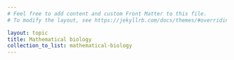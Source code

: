```yaml
---
# Feel free to add content and custom Front Matter to this file.
# To modify the layout, see https://jekyllrb.com/docs/themes/#overriding-theme-defaults

layout: topic
title: Mathematical biology
collection_to_list: mathematical-biology
---
```

<!-- 
### Tutorials

Logistic growth: invasion wavespeeds and boundary-induced extinction

Logistic travelling waves

Survival in a harsh environment

Thresholds and bistability in space

    Threshold simulation
    Spatial homogeneity localises patterns
    Turing localisation on Turing’s face -->
